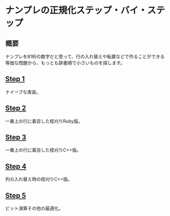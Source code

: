 # ナンプレの正規化ステップ・バイ・ステップ

## 概要

ナンプレを81桁の数字だと思って、行の入れ替えや転置などで作ることができる等価な問題から、もっとも辞書順で小さいものを探します。


## [Step 1](step1)
ナイーブな実装。

## [Step 2](step2)
一番上の行に着目した枝刈りRuby版。

## [Step 3](step3)
一番上の行に着目した枝刈りC++版。

## [Step 4](step4)
列の入れ替え時の枝刈りC++版。

## [Step 5](step5)
ビット演算その他の最適化。
